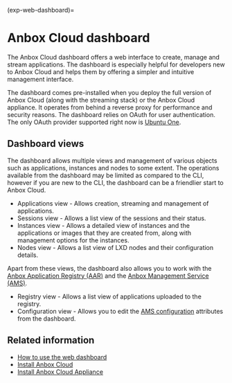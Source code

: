 (exp-web-dashboard)=
# Anbox Cloud dashboard

The Anbox Cloud dashboard offers a web interface to create, manage and stream applications. The dashboard is especially helpful for developers new to Anbox Cloud and helps them by offering a simpler and intuitive management interface.

The dashboard comes pre-installed when you deploy the full version of Anbox Cloud (along with the streaming stack) or the Anbox Cloud appliance. It operates from behind a reverse proxy for performance and security reasons. The dashboard relies on OAuth for user authentication. The only OAuth provider supported right now is [Ubuntu One](https://login.ubuntu.com/).

## Dashboard views

The dashboard allows multiple views and management of various objects such as applications, instances and nodes to some extent. The operations available from the dashboard may be limited as compared to the CLI, however if you are new to the CLI, the dashboard can be a friendlier start to Anbox Cloud.

* Applications view - Allows creation, streaming and management of applications.
* Sessions view - Allows a list view of the sessions and their status.
* Instances view - Allows a detailed view of instances and the applications or images that they are created from, along with management options for the instances.
* Nodes view - Allows a list view of LXD nodes and their configuration details.

Apart from these views, the dashboard also allows you to work with the [Anbox Application Registry (AAR)](https://discourse.ubuntu.com/t/anbox-application-registry-aar/17761) and the [Anbox Management Service (AMS)](https://discourse.ubuntu.com/t/anbox-management-service-ams/24321).

* Registry view - Allows a list view of applications uploaded to the registry.
* Configuration view - Allows you to edit the [AMS configuration](https://discourse.ubuntu.com/t/ams-configuration/20872) attributes from the dashboard.

## Related information

* [How to use the web dashboard](https://discourse.ubuntu.com/t/20871)
* [Install Anbox Cloud](https://discourse.ubuntu.com/t/17744)
* [Install Anbox Cloud Appliance](https://discourse.ubuntu.com/t/22681)
